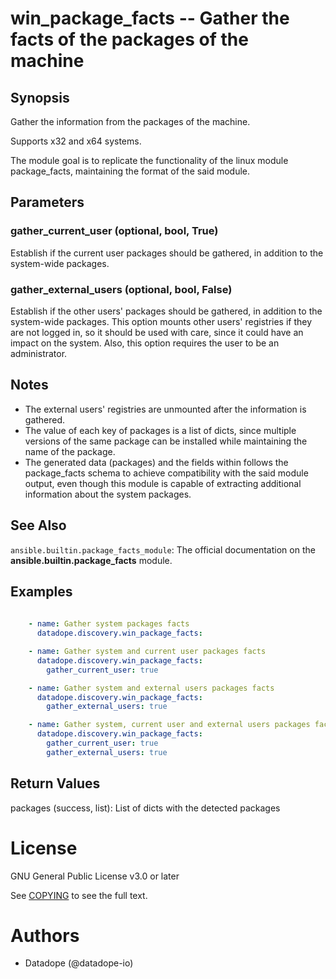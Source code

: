 # win_package_facts -- Gather the facts of the packages of the machine

## Synopsis

Gather the information from the packages of the machine.

Supports x32 and x64 systems.

The module goal is to replicate the functionality of the linux module package_facts, 
maintaining the format of the said module.


## Parameters

### gather_current_user (optional, bool, True)
Establish if the current user packages should be gathered, in addition to the system-wide packages.

### gather_external_users (optional, bool, False)
Establish if the other users' packages should be gathered, in addition to the system-wide packages. 
This option mounts other users' registries if they are not logged in, so it should be used with care, 
since it could have an impact on the system. Also, this option requires the user to be an administrator.


## Notes

   - The external users' registries are unmounted after the information is gathered.
   - The value of each key of packages is a list of dicts, since multiple versions of the same package can be installed while maintaining the name of the package.
   - The generated data (packages) and the fields within follows the package_facts schema to achieve compatibility with the said module output, even though this module is capable of extracting additional information about the system packages.

## See Also

`ansible.builtin.package_facts_module`: The official documentation on the **ansible.builtin.package_facts** module.

## Examples

```yaml
    
    - name: Gather system packages facts
      datadope.discovery.win_package_facts:

    - name: Gather system and current user packages facts
      datadope.discovery.win_package_facts:
        gather_current_user: true

    - name: Gather system and external users packages facts
      datadope.discovery.win_package_facts:
        gather_external_users: true

    - name: Gather system, current user and external users packages facts
      datadope.discovery.win_package_facts:
        gather_current_user: true
        gather_external_users: true

```


## Return Values

packages (success, list): List of dicts with the detected packages

# License

GNU General Public License v3.0 or later

See [COPYING](../../COPYING) to see the full text.

# Authors

- Datadope (@datadope-io)
